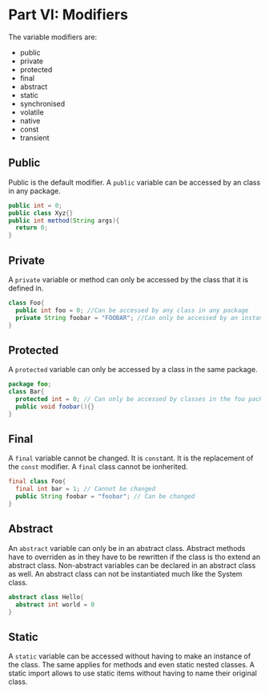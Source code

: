 Part VI: Modifiers
=========================

The variable modifiers are:
  * public
  * private
  * protected
  * final
  * abstract
  * static
  * synchronised
  * volatile
  * native
  * const
  * transient

Public
------
Public is the default modifier. A `public` variable can be accessed by an class in any package.
```java
public int = 0;
public class Xyz{}
public int method(String args){
  return 0;
}
```

Private
-------
A `private` variable or method can only be accessed by the class that it is defined in.
```java
class Foo{
  public int foo = 0; //Can be accessed by any class in any package
  private String foobar = "FOOBAR"; //Can only be accessed by an instance of the Foo class
}
```

Protected
---------
A `protected` variable can only be accessed by a class in the same package.
```java
package foo;
class Bar{
  protected int = 0; // Can only be accessed by classes in the foo package
  public void foobar(){}
}
```

Final
-----
A `final` variable cannot be changed. It is `const`ant. It is the replacement of the `const` modifier. A `final` class cannot be ionherited.
```java
final class Foo{
  final int bar = 1; // Cannot be changed
  public String foobar = "foobar"; // Can be changed
}
```

Abstract
--------
An `abstract` variable can only be in an abstract class. Abstract methods have to overriden as in they have to be rewritten if the class is tho extend an abstract class. Non-abstract variables can be declared in an abstract class as well. An abstract class can not be instantiated much like the System class.
```java
abstract class Hello{
  abstract int world = 0
}
```

Static
------

A `static` variable can be accessed without having to make an instance of the class. The same applies for methods and even static nested classes. A static import allows to use static items without having to name their original class.
